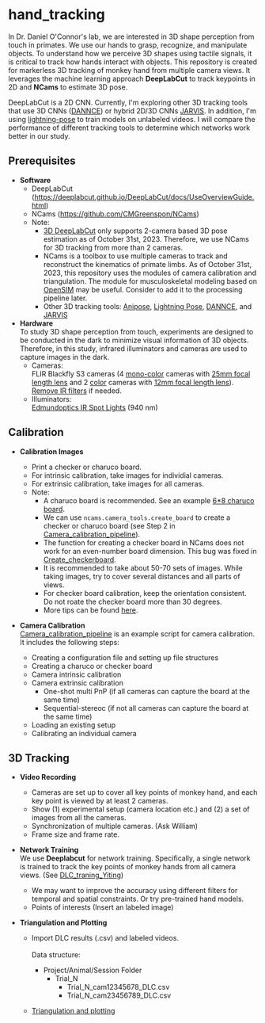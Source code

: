 # hand_tracking
In Dr. Daniel O'Connor's lab, we are interested in 3D shape perception from touch in primates. We use our hands to grasp, recognize, and manipulate objects. To understand how we perceive 3D shapes using tactile signals, it is critical to track how hands interact with objects. This repository is created for markerless 3D tracking of monkey hand from multiple camera views. It leverages the machine learning approach **DeepLabCut** to track keypoints in 2D and **NCams** to estimate 3D pose. 

DeepLabCut is a 2D CNN. Currently, I'm exploring other 3D tracking tools that use 3D CNNs ([DANNCE](https://github.com/spoonsso/dannce)) or hybrid 2D/3D CNNs [JARVIS](https://github.com/JARVIS-MoCap/JARVIS-HybridNet). In addition, I'm using [lightning-pose](https://github.com/danbider/lightning-pose) to train models on unlabeled videos. I will compare the performance of different tracking tools to determine which networks work better in our study. 

## Prerequisites
- **Software**
  - DeepLabCut (https://deeplabcut.github.io/DeepLabCut/docs/UseOverviewGuide.html)
  - NCams (https://github.com/CMGreenspon/NCams)
  - Note:
    - [3D DeepLabCut](https://deeplabcut.github.io/DeepLabCut/docs/Overviewof3D.html) only supports 2-camera based 3D pose estimation as of October 31st, 2023. Therefore, we use NCams for 3D tracking from more than 2 cameras.
    - NCams is a toolbox to use multiple cameras to track and reconstruct the kinematics of primate limbs. As of October 31st, 2023, this repository uses the modules of camera calibration and triangulation. The module for musculoskeletal modeling based on [OpenSIM](https://simtk.org/frs/index.php?group_id=91#package_id319) may be useful. Consider to add it to the processing pipeline later.  
    - Other 3D tracking tools: [Anipose](https://anipose.readthedocs.io/en/latest/), [Lightning Pose](https://github.com/danbider/lightning-pose), [DANNCE](https://github.com/spoonsso/dannce), and [JARVIS](https://github.com/JARVIS-MoCap/JARVIS-HybridNet)
- **Hardware**\
To study 3D shape perception from touch, experiments are designed to be conducted in the dark to minimize visual information of 3D objects. Therefore, in this study, infrared illuminators and cameras are used to capture images in the dark. 
  - Cameras:\
    FLIR Blackfly S3 cameras (4 [mono-color](https://www.edmundoptics.com/p/bfs-u3-23s3m-c-usb3-blackflyreg-s-monochrome-camera/41346/#) cameras with [25mm focal length lens](https://www.edmundoptics.com/p/25mm-uc-series-fixed-focal-length-lens/2971/) and 2 [color](https://www.edmundoptics.com/p/bfs-u3-23s3c-c-usb3-blackflyreg-s-color-camera/41347/) cameras with [12mm focal length lens](https://www.edmundoptics.com/p/12mm-uc-series-fixed-focal-length-lens/2969/)).\
    [Remove IR filters](https://www.flir.com/support-center/iis/machine-vision/knowledge-base/removing-the-ir-filter-from-a-color-camera/ ) if needed.
  - Illuminators:\
    [Edmundoptics IR Spot Lights](https://www.edmundoptics.com/f/advanced-illumination-long-working-distance-high-intensity-spot-lights/39791/) (940 nm)
  
## Calibration
- **Calibration Images**
  - Print a checker or charuco board.
  - For intrinsic calibration, take images for individial cameras. 
  - For extrinsic calibration, take images for all cameras.
  - Note:
    - A charuco board is recommended. See an example [6*8 charuco board](charuco_board_6x8.pdf).
    - We can use `ncams.camera_tools.create_board` to create a checker or charuco board (see Step 2 in [Camera_calibration_pipeline](Camera_calibration_pipeline.ipynb)).
    - The function for creating a checker board in NCams does not work for an even-number board dimension. This bug was fixed in [Create_checkerboard](Create_checkerboard.ipynb).
    - It is recommended to take about 50-70 sets of images. While taking images, try to cover several distances and all parts of views.
    - For checker board calibration, keep the orientation consistent. Do not roate the checker board more than 30 degrees.
    - More tips can be found [here](https://deeplabcut.github.io/DeepLabCut/docs/Overviewof3D.html). 

- **Camera Calibration**
\
  [Camera_calibration_pipeline](Camera_calibration_pipeline.ipynb) is an example script for camera calibration.\
  It includes the following steps:
  - Creating a configuration file and setting up file structures
  - Creating a charuco or checker board
  - Camera intrinsic calibration
  - Camera extrinsic calibration
     - One-shot multi PnP (if all cameras can capture the board at the same time)
     - Sequential-stereoc (if not all cameras can capture the board at the same time)
  - Loading an existing setup
  - Calibrating an individual camera

## 3D Tracking
- **Video Recording**
  - Cameras are set up to cover all key points of monkey hand, and each key point is viewed by at least 2 cameras.
  - Show (1) experimental setup (camera location etc.) and (2) a set of images from all the cameras.
  - Synchronization of multiple cameras. (Ask William)
  - Frame size and frame rate.
  
- **Network Training**\
  We use **Deeplabcut** for network training. Specifically, a single network is trained to track the key points of monkey hands from all camera views. (See [DLC_traning_Yiting](DLC_traning_Yiting.ipynb))
  - We may want to improve the accuracy using different filters for temporal and spatial constraints. Or try pre-trained hand models. 
  - Points of interests (Insert an labeled image)
  
- **Triangulation and Plotting**
  - Import DLC results (.csv) and labeled videos.\
    \
    Data structure:
    - Project/Animal/Session Folder
      - Trial_N
          - Trial_N_cam12345678_DLC.csv
          - Trial_N_cam23456789_DLC.csv

  - [Triangulation and plotting](Triangulation_and_Plotting.ipynb) 


